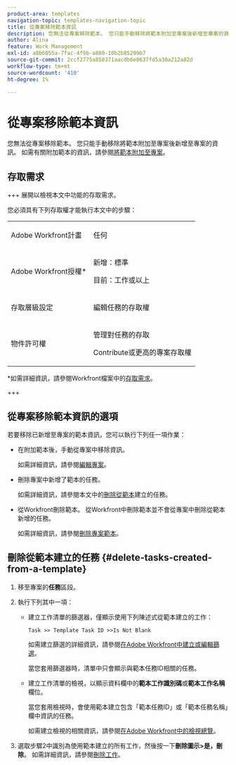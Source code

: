 ```yaml
---
product-area: templates
navigation-topic: templates-navigation-topic
title: 從專案移除範本資訊
description: 您無法從專案移除範本。 您只能手動移除將範本附加至專案後新增至專案的資訊。 如需有關附加範本的資訊，請參閱將範本附加至專案。
author: Alina
feature: Work Management
exl-id: a8b6055a-7fac-4f9b-a880-10b2b85299b7
source-git-commit: 2ccf2775a858371aacdb6e8637fd5a30a212a82d
workflow-type: tm+mt
source-wordcount: '410'
ht-degree: 1%

---
```


# 從專案移除範本資訊

您無法從專案移除範本。 您只能手動移除將範本附加至專案後新增至專案的資訊。 如需有關附加範本的資訊，請參閱[將範本附加至專案](../../../manage-work/projects/create-and-manage-templates/attach-template-to-project.md)。

## 存取需求

+++ 展開以檢視本文中功能的存取需求。

您必須具有下列存取權才能執行本文中的步驟：

<table style="table-layout:auto"> 
 <col> 
 <col> 
 <tbody> 
  <tr> 
   <td role="rowheader">Adobe Workfront計畫</td> 
   <td> <p>任何</p> </td> 
  </tr> 
  <tr> 
   <td role="rowheader">Adobe Workfront授權*</td> 
   <td> <p>新增：標準</p>
   <p>目前：工作或以上</p> </td> 
  </tr> 
  <tr> 
   <td role="rowheader">存取層級設定</td> 
   <td> <p>編輯任務的存取權</p>  </td> 
  </tr> 
  <tr> 
   <td role="rowheader">物件許可權</td> 
   <td> <p>管理對任務的存取 </p> <p>Contribute或更高的專案存取權 </p>  </td> 
  </tr> 
 </tbody> 
</table>

*如需詳細資訊，請參閱Workfront檔案中的[存取需求](/help/quicksilver/administration-and-setup/add-users/access-levels-and-object-permissions/access-level-requirements-in-documentation.md)。

+++

## 從專案移除範本資訊的選項

若要移除已新增至專案的範本資訊，您可以執行下列任一項作業：

* 在附加範本後，手動從專案中移除資訊。

  如需詳細資訊，請參閱[編輯專案](../../../manage-work/projects/manage-projects/edit-projects.md)。

* 刪除專案中新增了範本的任務。

  如需詳細資訊，請參閱本文中的[刪除從範本](#delete-tasks-created-from-a-template)建立的任務。

* 從Workfront刪除範本。 從Workfront中刪除範本並不會從專案中刪除從範本新增的任務。

  如需詳細資訊，請參閱[刪除專案範本](../../../manage-work/projects/create-and-manage-templates/delete-templates.md)。

## 刪除從範本建立的任務 {#delete-tasks-created-from-a-template}

1. 移至專案的&#x200B;**任務**&#x200B;區段。
1. 執行下列其中一項：

   * 建立工作清單的篩選器，僅顯示使用下列陳述式從範本建立的工作：

     ```
     Task >> Template Task ID >>Is Not Blank
     ```

     如需建立篩選的詳細資訊，請參閱[在Adobe Workfront中建立或編輯篩選](../../../reports-and-dashboards/reports/reporting-elements/create-filters.md)。

     當您套用篩選器時，清單中只會顯示與範本任務ID相關的任務。

   * 建立工作清單的檢視，以顯示資料欄中的&#x200B;**範本工作識別碼**&#x200B;或&#x200B;**範本工作名稱**&#x200B;欄位。

     當您套用檢視時，會使用範本建立包含「範本任務ID」或「範本任務名稱」欄中資訊的任務。

     如需建立檢視的相關資訊，請參閱[在Adobe Workfront中的檢視總覽](../../../reports-and-dashboards/reports/reporting-elements/views-overview.md)。

1. 選取步驟2中識別為使用範本建立的所有工作，然後按一下&#x200B;**刪除圖示**&#x200B;**>是，刪除**。 如需詳細資訊，請參閱[刪除工作](../../../manage-work/tasks/manage-tasks/delete-tasks.md)。

